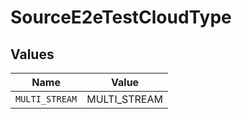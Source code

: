 # SourceE2eTestCloudType


## Values

| Name           | Value          |
| -------------- | -------------- |
| `MULTI_STREAM` | MULTI_STREAM   |